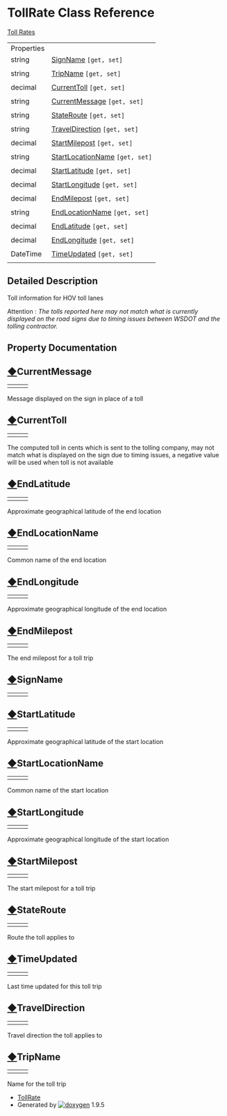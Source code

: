 # TollRate Class Reference

[Toll Rates](group___tolling.html)

|  |  |
| --- | --- |
| Properties | |
| string | [SignName](class_toll_rate.html#a097dd7a166c5ac2e94279d5bc4077131) `[get, set]` |
|  | |
| string | [TripName](class_toll_rate.html#a722f4dbf15c990c8445b27d36f88c492) `[get, set]` |
|  | |
| decimal | [CurrentToll](class_toll_rate.html#abea4bbd11fe0e09a03fcdbbda693d181) `[get, set]` |
|  | |
| string | [CurrentMessage](class_toll_rate.html#a9cd630d75cd33c6ae04bbf98cc54f4f7) `[get, set]` |
|  | |
| string | [StateRoute](class_toll_rate.html#ac8045a8bc5baf80d0ee5b0f52b1ec020) `[get, set]` |
|  | |
| string | [TravelDirection](class_toll_rate.html#a56dc6537f82bd5805209987d2021133c) `[get, set]` |
|  | |
| decimal | [StartMilepost](class_toll_rate.html#a7c8f9ddd69094a181d1ce13f5aa4e6ef) `[get, set]` |
|  | |
| string | [StartLocationName](class_toll_rate.html#a6019a744240f2c94f6dea66bacdbe282) `[get, set]` |
|  | |
| decimal | [StartLatitude](class_toll_rate.html#a15da9c7faee3453dd1cf8c2414a94ac3) `[get, set]` |
|  | |
| decimal | [StartLongitude](class_toll_rate.html#a8af3b5f815a6e11fc354aaf9a4ad5536) `[get, set]` |
|  | |
| decimal | [EndMilepost](class_toll_rate.html#a724e932f408e4b4ba55f92ce0ad497df) `[get, set]` |
|  | |
| string | [EndLocationName](class_toll_rate.html#a5406515aac0b7aebbbaa074483a49a1e) `[get, set]` |
|  | |
| decimal | [EndLatitude](class_toll_rate.html#a2d58a9daeb6c094214652acdcf4fd658) `[get, set]` |
|  | |
| decimal | [EndLongitude](class_toll_rate.html#aaa15d88c21ca9f36d659f8cc31545c7d) `[get, set]` |
|  | |
| DateTime | [TimeUpdated](class_toll_rate.html#a746c129bc02515b2db24a62491f81e45) `[get, set]` |
|  | |

## Detailed Description

Toll information for HOV toll lanes

Attention
:   *The tolls reported here may not match what is currently displayed on the road signs due to timing issues between WSDOT and the tolling contractor.*

## Property Documentation

## [◆](#a9cd630d75cd33c6ae04bbf98cc54f4f7)CurrentMessage

|  |  |  |
| --- | --- | --- |
| |  | | --- | | string TollRate.CurrentMessage | | getset |

Message displayed on the sign in place of a toll

## [◆](#abea4bbd11fe0e09a03fcdbbda693d181)CurrentToll

|  |  |  |
| --- | --- | --- |
| |  | | --- | | decimal TollRate.CurrentToll | | getset |

The computed toll in cents which is sent to the tolling company, may not match what is displayed on the sign due to timing issues, a negative value will be used when toll is not available

## [◆](#a2d58a9daeb6c094214652acdcf4fd658)EndLatitude

|  |  |  |
| --- | --- | --- |
| |  | | --- | | decimal TollRate.EndLatitude | | getset |

Approximate geographical latitude of the end location

## [◆](#a5406515aac0b7aebbbaa074483a49a1e)EndLocationName

|  |  |  |
| --- | --- | --- |
| |  | | --- | | string TollRate.EndLocationName | | getset |

Common name of the end location

## [◆](#aaa15d88c21ca9f36d659f8cc31545c7d)EndLongitude

|  |  |  |
| --- | --- | --- |
| |  | | --- | | decimal TollRate.EndLongitude | | getset |

Approximate geographical longitude of the end location

## [◆](#a724e932f408e4b4ba55f92ce0ad497df)EndMilepost

|  |  |  |
| --- | --- | --- |
| |  | | --- | | decimal TollRate.EndMilepost | | getset |

The end milepost for a toll trip

## [◆](#a097dd7a166c5ac2e94279d5bc4077131)SignName

|  |  |  |
| --- | --- | --- |
| |  | | --- | | string TollRate.SignName | | getset |

## [◆](#a15da9c7faee3453dd1cf8c2414a94ac3)StartLatitude

|  |  |  |
| --- | --- | --- |
| |  | | --- | | decimal TollRate.StartLatitude | | getset |

Approximate geographical latitude of the start location

## [◆](#a6019a744240f2c94f6dea66bacdbe282)StartLocationName

|  |  |  |
| --- | --- | --- |
| |  | | --- | | string TollRate.StartLocationName | | getset |

Common name of the start location

## [◆](#a8af3b5f815a6e11fc354aaf9a4ad5536)StartLongitude

|  |  |  |
| --- | --- | --- |
| |  | | --- | | decimal TollRate.StartLongitude | | getset |

Approximate geographical longitude of the start location

## [◆](#a7c8f9ddd69094a181d1ce13f5aa4e6ef)StartMilepost

|  |  |  |
| --- | --- | --- |
| |  | | --- | | decimal TollRate.StartMilepost | | getset |

The start milepost for a toll trip

## [◆](#ac8045a8bc5baf80d0ee5b0f52b1ec020)StateRoute

|  |  |  |
| --- | --- | --- |
| |  | | --- | | string TollRate.StateRoute | | getset |

Route the toll applies to

## [◆](#a746c129bc02515b2db24a62491f81e45)TimeUpdated

|  |  |  |
| --- | --- | --- |
| |  | | --- | | DateTime TollRate.TimeUpdated | | getset |

Last time updated for this toll trip

## [◆](#a56dc6537f82bd5805209987d2021133c)TravelDirection

|  |  |  |
| --- | --- | --- |
| |  | | --- | | string TollRate.TravelDirection | | getset |

Travel direction the toll applies to

## [◆](#a722f4dbf15c990c8445b27d36f88c492)TripName

|  |  |  |
| --- | --- | --- |
| |  | | --- | | string TollRate.TripName | | getset |

Name for the toll trip

* [TollRate](class_toll_rate.html)
* Generated by [![doxygen](doxygen.svg)](https://www.doxygen.org/index.html) 1.9.5

